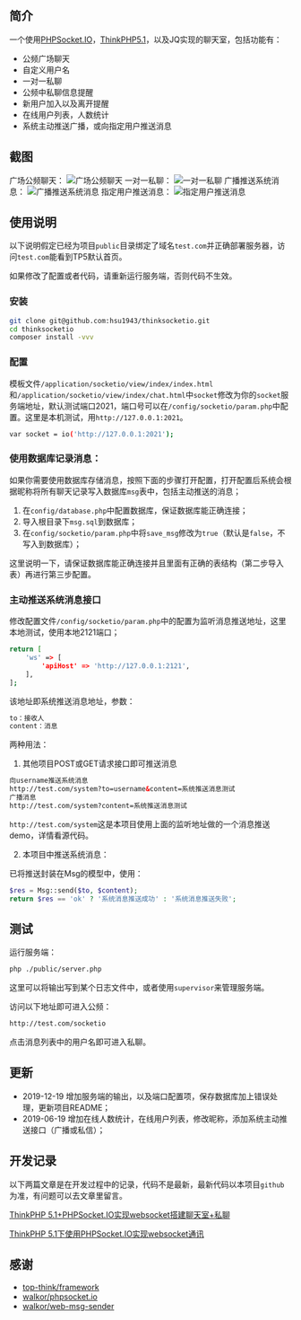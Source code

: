 ## 简介

一个使用<a href="https://github.com/walkor/phpsocket.io" target="_blank">PHPSocket.IO</a>，<a href="https://github.com/top-think/framework" target="_blank">ThinkPHP5.1</a>，以及JQ实现的聊天室，包括功能有：

- 公频广场聊天
- 自定义用户名
- 一对一私聊
- 公频中私聊信息提醒
- 新用户加入以及离开提醒
- 在线用户列表，人数统计
- 系统主动推送广播，或向指定用户推送消息

## 截图

广场公频聊天：
<img src="https://res.beltxman.com/20190620105015.png" alt="广场公频聊天">
一对一私聊：
<img src="https://res.beltxman.com/20190620105341.png" alt="一对一私聊">
广播推送系统消息：
<img src="https://res.beltxman.com/20190620105546.png" alt="广播推送系统消息">
指定用户推送消息：
<img src="https://res.beltxman.com/20190620111851.png" alt="指定用户推送消息">

## 使用说明

以下说明假定已经为项目`public`目录绑定了域名`test.com`并正确部署服务器，访问`test.com`能看到TP5默认首页。

如果修改了配置或者代码，请重新运行服务端，否则代码不生效。

### 安装

```bash
git clone git@github.com:hsu1943/thinksocketio.git
cd thinksocketio
composer install -vvv
```

### 配置

模板文件`/application/socketio/view/index/index.html`和`/application/socketio/view/index/chat.html`中`socket`修改为你的`socket`服务端地址，默认测试端口2021，端口号可以在`/config/socketio/param.php`中配置。这里是本机测试，用`http://127.0.0.1:2021`。

```bash
var socket = io('http://127.0.0.1:2021');
```
### 使用数据库记录消息：

如果你需要使用数据库存储消息，按照下面的步骤打开配置，打开配置后系统会根据昵称将所有聊天记录写入数据库`msg`表中，包括主动推送的消息；

1. 在`config/database.php`中配置数据库，保证数据库能正确连接；
2. 导入根目录下`msg.sql`到数据库；
3. 在`config/socketio/param.php`中将`save_msg`修改为`true`（默认是`false`，不写入到数据库）；

这里说明一下，请保证数据库能正确连接并且里面有正确的表结构（第二步导入表）再进行第三步配置。

### 主动推送系统消息接口

修改配置文件`/config/socketio/param.php`中的配置为监听消息推送地址，这里本地测试，使用本地2121端口；

```bash
return [
    'ws' => [
        'apiHost' => 'http://127.0.0.1:2121',
    ],
];
```

该地址即系统推送消息地址，参数：

```html
to：接收人
content：消息
```

两种用法：

1. 其他项目POST或GET请求接口即可推送消息

```html
向username推送系统消息
http://test.com/system?to=username&content=系统推送消息测试
广播消息
http://test.com/system?content=系统推送消息测试
```

`http://test.com/system`这是本项目使用上面的监听地址做的一个消息推送demo，详情看源代码。

2. 本项目中推送系统消息：

已将推送封装在Msg的模型中，使用：

```php
$res = Msg::send($to, $content);
return $res == 'ok' ? '系统消息推送成功' : '系统消息推送失败';
```

## 测试

运行服务端：

```bash
php ./public/server.php
```
这里可以将输出写到某个日志文件中，或者使用`supervisor`来管理服务端。

访问以下地址即可进入公频：

```bash
http://test.com/socketio
```

点击消息列表中的用户名即可进入私聊。

## 更新

* 2019-12-19 增加服务端的输出，以及端口配置项，保存数据库加上错误处理，更新项目README；
* 2019-06-19 增加在线人数统计，在线用户列表，修改昵称，添加系统主动推送接口（广播或私信）；

## 开发记录

以下两篇文章是在开发过程中的记录，代码不是最新，最新代码以本项目`github`为准，有问题可以去文章里留言。

[ThinkPHP 5.1+PHPSocket.IO实现websocket搭建聊天室+私聊](https://beltxman.com/archives/2329.html "ThinkPHP 5.1+PHPSocket.IO实现websocket搭建聊天室+私聊")

[ThinkPHP 5.1下使用PHPSocket.IO实现websocket通讯](https://beltxman.com/archives/1885.html "ThinkPHP 5.1下使用PHPSocket.IO实现websocket通讯")

## 感谢

* <a href="https://github.com/top-think/framework" target="_blank">top-think/framework</a>
* <a href="https://github.com/walkor/phpsocket.io" target="_blank">walkor/phpsocket.io</a>
* <a href="https://github.com/walkor/web-msg-sender" target="_blank">walkor/web-msg-sender</a>